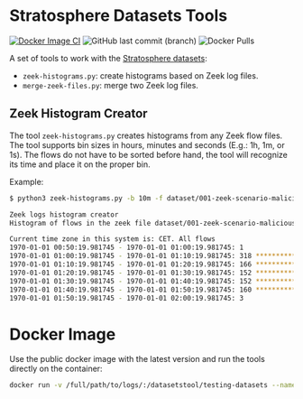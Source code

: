 # Stratosphere Datasets Tools
[![Docker Image CI](https://github.com/stratosphereips/DatasetsTools/actions/workflows/docker-image.yml/badge.svg)](https://github.com/stratosphereips/DatasetsTools/actions/workflows/docker-image.yml)
![GitHub last commit (branch)](https://img.shields.io/github/last-commit/stratosphereips/DatasetsTools/main)
![Docker Pulls](https://img.shields.io/docker/pulls/stratosphereips/datatoolset?color=green)

A set of tools to work with the [Stratosphere datasets](https://www.stratosphereips.org/datasets-overview):
* `zeek-histograms.py`: create histograms based on Zeek log files.
* `merge-zeek-files.py`: merge two Zeek log files.

## Zeek Histogram Creator

The tool ```zeek-histograms.py``` creates histograms from any Zeek flow files. The tool supports bin sizes in hours, minutes and seconds (E.g.: 1h, 1m, or 1s). The flows do not have to be sorted before hand, the tool will recognize its time and place it on the proper bin.

Example:

```bash
$ python3 zeek-histograms.py -b 10m -f dataset/001-zeek-scenario-malicious/conn.log

Zeek logs histogram creator
Histogram of flows in the zeek file dataset/001-zeek-scenario-malicious/conn.log. Bin size:10m

Current time zone in this system is: CET. All flows
1970-01-01 00:50:19.981745 - 1970-01-01 01:00:19.981745: 1
1970-01-01 01:00:19.981745 - 1970-01-01 01:10:19.981745: 318 ****************************************************************************************************
1970-01-01 01:10:19.981745 - 1970-01-01 01:20:19.981745: 166 ****************************************************
1970-01-01 01:20:19.981745 - 1970-01-01 01:30:19.981745: 152 ***********************************************
1970-01-01 01:30:19.981745 - 1970-01-01 01:40:19.981745: 152 ***********************************************
1970-01-01 01:40:19.981745 - 1970-01-01 01:50:19.981745: 160 **************************************************
1970-01-01 01:50:19.981745 - 1970-01-01 02:00:19.981745: 3
```

# Docker Image

Use the public docker image with the latest version and run the tools directly on the container:

```bash
docker run -v /full/path/to/logs/:/datasetstool/testing-datasets --name stratosphere_datatoolset --rm -it stratosphereips/datatoolset:latest /bin/bash
```
